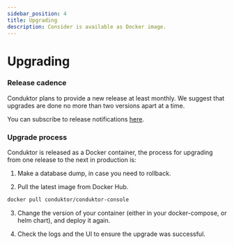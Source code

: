 ```yaml
---
sidebar_position: 4
title: Upgrading
description: Consider is available as Docker image.
---
```


# Upgrading

### Release cadence

Conduktor plans to provide a new release at least monthly. We suggest that upgrades are done no more than two versions apart at a time.

You can subscribe to release notifications [here](https://support.conduktor.io/hc/en-gb/sections/16400553827473-Conduktor-Console).

### Upgrade process

Conduktor is released as a Docker container, the process for upgrading from one release to the next in production is:

1. Make a database dump, in case you need to rollback.

2. Pull the latest image from Docker Hub.

```bash
docker pull conduktor/conduktor-console
```

3. Change the version of your container (either in your docker-compose, or helm chart), and deploy it again.

4. Check the logs and the UI to ensure the upgrade was successful.